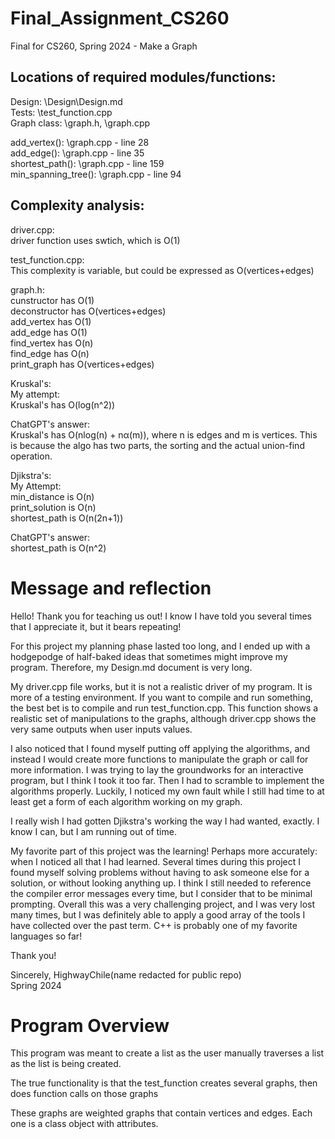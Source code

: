 # Final_Assignment_CS260    
Final for CS260, Spring 2024 - Make a Graph  

Locations of required modules/functions:  
--------------------------   

Design: \Design\Design.md    
Tests: \test_function.cpp     
Graph class: \graph.h, \graph.cpp    

add_vertex(): \graph.cpp - line 28     
add_edge(): \graph.cpp - line 35    
shortest_path(): \graph.cpp - line 159      
min_spanning_tree(): \graph.cpp - line 94     


Complexity analysis:  
-----------------------  
driver.cpp:  
driver function uses swtich, which is O(1)  

test_function.cpp:  
This complexity is variable, but could be expressed as O(vertices+edges)    

graph.h:    
cunstructor has O(1)    
deconstructor has O(vertices+edges)      
add_vertex has O(1)    
add_edge has O(1)    
find_vertex has O(n)    
find_edge has O(n)    
print_graph has O(vertices+edges)  

Kruskal's:   
My attempt:  
Kruskal's has O(log(n^2))  

ChatGPT's answer:  
Kruskal's has O(nlog(n) + nα(m)), where n is edges and m is vertices. This is because the algo has two parts, the sorting and the actual union-find operation.    

Djikstra's:  
My Attempt:  
min_distance is  O(n)  
print_solution is O(n)    
shortest_path is O(n(2n+1))  

ChatGPT's answer:  
shortest_path is O(n^2)






# Message and reflection      

Hello! Thank you for teaching us out! I know I have told you several times that I appreciate it, 
but it bears repeating!  

For this project my planning phase lasted too long, and I ended up with a hodgepodge of half-baked ideas that 
sometimes might improve my program. Therefore, my Design.md document is very long.      

My driver.cpp file works, but it is not a realistic driver of my program. It is more of a testing environment. If you want to compile 
and run something, the best bet is to compile and run test_function.cpp. This function shows a 
realistic set of manipulations to the graphs, although driver.cpp shows the very same outputs when user inputs values.  

I also noticed that I found myself putting off applying the algorithms, and instead I would create more 
functions to manipulate the graph or call for more information. I was trying to lay the groundworks for 
an interactive program, but I think I took it too far. Then I had to scramble to implement the algorithms 
properly. Luckily, I noticed my own fault while I still had time to at least get a form of each algorithm working on my graph.     

I really wish I had gotten Djikstra's working the way I had wanted, exactly. I know I can, but I am running out of time.  

My favorite part of this project was the learning! Perhaps more accurately: when I noticed all that I had learned. Several times 
during this project I found myself solving problems without having to ask someone else for a solution, or without looking anything 
up. I think I still needed to reference the compiler error messages every time, but I consider that to be minimal prompting. Overall 
this was a very challenging project, and I was very lost many times, but I was definitely able to apply a good array of the tools I 
have collected over the past term. C++ is probably one of my favorite languages so far!   

Thank you!  

Sincerely, HighwayChile(name redacted for public repo)   
Spring 2024    


# Program Overview  

This program was meant to create a list as the user manually traverses a list as the list is being created.  

The true functionality is that the test_function creates several graphs, then does function calls on those graphs  

These graphs are weighted graphs that contain vertices and edges. Each one is a class object with attributes.  


